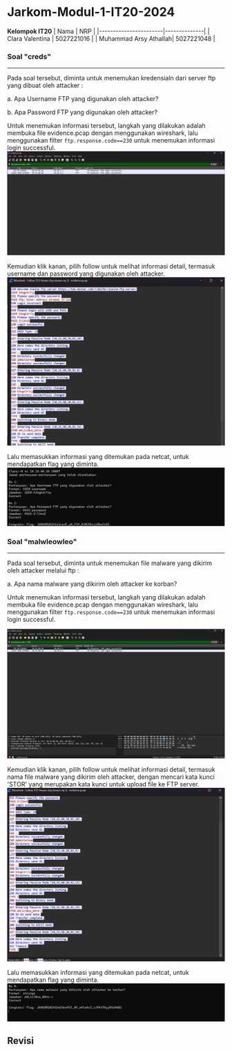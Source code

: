 
# Jarkom-Modul-1-IT20-2024

**Kelompok IT20**
|        Nama           |     NRP      |
|-----------------------|--------------|
| Clara Valentina       | 5027221016   |
| Muhammad Arsy Athallah| 5027221048   |

### Soal "creds"
-----------------

 Pada soal tersebut, diminta untuk menemukan kredensialn dari server ftp yang dibuat oleh attacker :
 
 a. Apa Username FTP yang digunakan oleh attacker?
 
 b. Apa Password FTP yang digunakan oleh attacker?

 Untuk menemukan informasi tersebut, langkah yang dilakukan adalah membuka file evidence.pcap dengan menggunakan wireshark, lalu menggunakan filter `ftp.response.code==230` untuk menemukan informasi login successful.
 ![Wireshark](https://github.com/clar04/Jarkom-Modul-1-IT20-2024/blob/main/creds-filter.png)

Kemudian klik kanan, pilih follow untuk melihat informasi detail, termasuk username dan password yang digunakan oleh attacker. 
 ![Wireshark](https://github.com/clar04/Jarkom-Modul-1-IT20-2024/blob/main/creds-uspass.png)

Lalu memasukkan informasi yang ditemukan pada netcat, untuk mendapatkan flag yang diminta.
![Wireshark](https://github.com/clar04/Jarkom-Modul-1-IT20-2024/blob/main/creds-flag.png)

### Soal "malwleowleo"
----------------------

Pada soal tersebut, diminta untuk menemukan file malware yang dikirim oleh attacker melalui ftp :

a. Apa nama malware yang dikirim oleh attacker ke korban?

 Untuk menemukan informasi tersebut, langkah yang dilakukan adalah membuka file evidence.pcap dengan menggunakan wireshark, lalu menggunakan filter `ftp.response.code==230` untuk menemukan informasi login successful.
 
![Wireshark](https://github.com/clar04/Jarkom-Modul-1-IT20-2024/blob/main/malweo-filter.png)

Kemudian klik kanan, pilih follow untuk melihat informasi detail, termasuk nama file malware yang dikirim oleh attacker, dengan mencari kata kunci 'STOR' yang merupakan kata kunci untuk upload file ke FTP server.
![Wireshark](https://github.com/clar04/Jarkom-Modul-1-IT20-2024/blob/main/malweo-mal.png)

Lalu memasukkan informasi yang ditemukan pada netcat, untuk mendapatkan flag yang diminta.
![Wireshark](https://github.com/clar04/Jarkom-Modul-1-IT20-2024/blob/main/malweo-flag.png)

## Revisi


